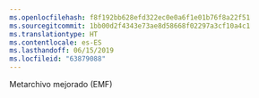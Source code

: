 ```yaml
---
ms.openlocfilehash: f8f192bb628efd322ec0e0a6f1e01b76f8a22f51
ms.sourcegitcommit: 1bb00d2f4343e73ae8d58668f02297a3cf10a4c1
ms.translationtype: HT
ms.contentlocale: es-ES
ms.lasthandoff: 06/15/2019
ms.locfileid: "63879088"
---
```

Metarchivo mejorado (EMF)